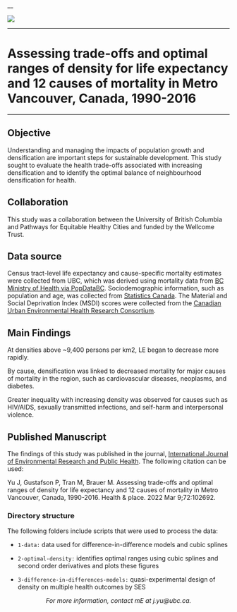 __

<img src='optimal_density_header.png' /></a>
___

# Assessing trade-offs and optimal ranges of density for life expectancy and 12 causes of mortality in Metro Vancouver, Canada, 1990-2016

___ 

## Objective

Understanding and managing the impacts of population growth and densification are important steps for sustainable development. This study sought to evaluate the health trade-offs associated with increasing densification and to identify the optimal balance of neighbourhood densification for health.

## Collaboration

This study was a collaboration between the University of British Columbia and Pathways for Equitable Healthy Cities and funded by the Wellcome Trust.

## Data source

Census tract-level life expectancy and cause-specific mortality estimates were collected from UBC, which was derived using mortality data from <a href='https://www.popdata.bc.ca/data/listings'>BC Ministry of Health via PopDataBC</a>. Sociodemographic information, such as population and age, was collected from <a href='https://www12.statcan.gc.ca/census-recensement/index-eng.cfm'>Statistics Canada</a>. The Material and Social Deprivation Index (MSDI) scores were collected from the <a href='https://www.canue.ca/'>Canadian Urban Environmental Health Research Consortium</a>.

## Main Findings

At densities above ~9,400 persons per km2, LE began to decrease more rapidly.

By cause, densification was linked to decreased mortality for major causes of mortality in the region, such as cardiovascular diseases, neoplasms, and diabetes. 

Greater inequality with increasing density was observed for causes such as HIV/AIDS, sexually transmitted infections, and self-harm and interpersonal violence.

## Published Manuscript

The findings of this study was published in the journal, <a href='https://doi.org/10.1016/j.healthplace.2021.102692'>International Journal of Environmental Research and Public Health</a>. The following citation can be used:

Yu J, Gustafson P, Tran M, Brauer M. Assessing trade-offs and optimal ranges of density for life expectancy and 12 causes of mortality in Metro Vancouver, Canada, 1990-2016. Health & place. 2022 Mar 9;72:102692.

### Directory structure

The following folders include scripts that were used to process the data:

* `1-data:` data used for difference-in-difference models and cubic splines

* `2-optimal-density:` identifies optimal ranges using cubic splines and second order derivatives and plots these figures

* `3-difference-in-differences-models:` quasi-experimental design of density on multiple health outcomes by SES

<center><em>For more information, contact mE at j.yu@ubc.ca.</em></center>